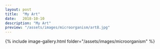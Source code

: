 ```yaml
---
layout: post
title:  "My Art"
date:   2018-10-10
description: "My Art"
preview: "/assets/images/microorganism/art8.jpg"
---
```



{% include image-gallery.html folder="/assets/images/microorganism" %}
